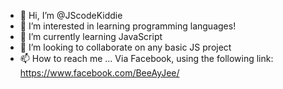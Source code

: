 - 👋 Hi, I’m @JScodeKiddie
- 👀 I’m interested in learning programming languages!
- 🌱 I’m currently learning JavaScript 
- 💞️ I’m looking to collaborate on any basic JS project 
- 📫 How to reach me ...
  Via Facebook, using the following link:
  https://www.facebook.com/BeeAyJee/
<!---
JScodeKiddie/JScodeKiddie is a ✨ special ✨ repository because its `README.md` (this file) appears on your GitHub profile.
You can click the Preview link to take a look at your changes.
--->
